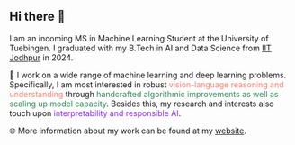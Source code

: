 ## Hi there 👋

I am an incoming MS in Machine Learning Student at the University of Tuebingen. I graduated with my B.Tech in AI and Data Science from <a href="https://iitj.ac.in/">IIT Jodhpur</a> in 2024.

🔭 I work on a wide range of machine learning and deep learning problems. Specifically, I am most interested in robust <span style="color: salmon">vision-language reasoning and understanding</span> through <span style="color: seagreen">handcrafted algorithmic improvements as well as scaling up model capacity</span>. Besides this, my research and interests also touch upon <span style="color: blueviolet">interpretability and responsible AI</span>.

🌐 More information about my work can be found at my <a href="https://jaisidhsingh.github.io/">website</a>.
